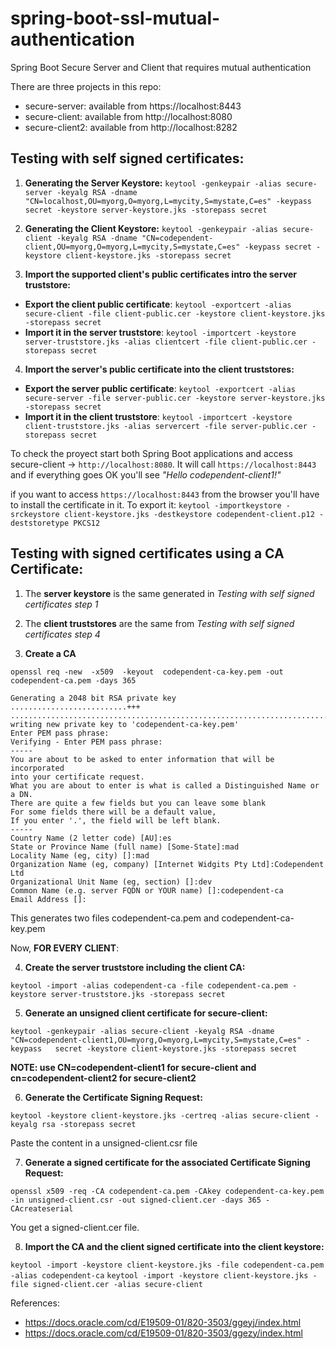 # spring-boot-ssl-mutual-authentication
Spring Boot Secure Server and Client that requires mutual authentication

There are three projects in this repo:

 - secure-server: available from https://localhost:8443
 - secure-client: available from http://localhost:8080
 - secure-client2: available from http://localhost:8282

## Testing with self signed certificates:

 1. **Generating the Server Keystore:**
`keytool -genkeypair -alias secure-server -keyalg RSA -dname "CN=localhost,OU=myorg,O=myorg,L=mycity,S=mystate,C=es" -keypass secret -keystore server-keystore.jks -storepass secret`

 2. **Generating the Client Keystore:** 
`keytool -genkeypair -alias secure-client -keyalg RSA -dname "CN=codependent-client,OU=myorg,O=myorg,L=mycity,S=mystate,C=es" -keypass secret -keystore client-keystore.jks -storepass secret`

 3. **Import the supported client's public certificates intro the server truststore:**
  - **Export the client public certificate**: `keytool -exportcert -alias secure-client -file client-public.cer -keystore client-keystore.jks -storepass secret`
  - **Import it in the server truststore**: `keytool -importcert -keystore server-truststore.jks -alias clientcert -file client-public.cer -storepass secret`

 4. **Import the server's public certificate into the client truststores:**
   - **Export the server public certificate**: `keytool -exportcert -alias secure-server -file server-public.cer -keystore server-keystore.jks -storepass secret`
   - **Import it in the client truststore**: `keytool -importcert -keystore client-truststore.jks -alias servercert -file server-public.cer -storepass secret` 
  
To check the proyect start both Spring Boot applications and access secure-client -> `http://localhost:8080`. It will call `https://localhost:8443` and if everything goes OK you'll see *"Hello codependent-client1!"*

if you want to access `https://localhost:8443` from the browser you'll have to install the certificate in it. To export it: `keytool -importkeystore -srckeystore client-keystore.jks -destkeystore codependent-client.p12 -deststoretype PKCS12`


## Testing with signed certificates using a CA Certificate:

 1. The **server keystore** is the same generated in *Testing with self signed certificates step 1*

 2. The **client truststores** are the same from *Testing with self signed certificates step 4*

 3. **Create a CA**

 `openssl req -new  -x509  -keyout  codependent-ca-key.pem -out  codependent-ca.pem -days 365`
 ```
 Generating a 2048 bit RSA private key
 ..........................+++
 .......................................................................................+++
 writing new private key to 'codependent-ca-key.pem'
 Enter PEM pass phrase:
 Verifying - Enter PEM pass phrase:
 -----
 You are about to be asked to enter information that will be incorporated
 into your certificate request.
 What you are about to enter is what is called a Distinguished Name or a DN.
 There are quite a few fields but you can leave some blank
 For some fields there will be a default value,
 If you enter '.', the field will be left blank.
 -----
 Country Name (2 letter code) [AU]:es
 State or Province Name (full name) [Some-State]:mad
 Locality Name (eg, city) []:mad
 Organization Name (eg, company) [Internet Widgits Pty Ltd]:Codependent Ltd
 Organizational Unit Name (eg, section) []:dev
 Common Name (e.g. server FQDN or YOUR name) []:codependent-ca
 Email Address []:
 ```
 This generates two files codependent-ca.pem and codependent-ca-key.pem

 Now, **FOR EVERY CLIENT**:

 4. **Create the server truststore including the client CA:**

 `keytool -import -alias codependent-ca -file codependent-ca.pem -keystore server-truststore.jks -storepass secret`

 5. **Generate an unsigned client certificate for secure-client:**

 `keytool -genkeypair -alias secure-client -keyalg RSA -dname "CN=codependent-client1,OU=myorg,O=myorg,L=mycity,S=mystate,C=es" -keypass   secret -keystore client-keystore.jks -storepass secret`

 **NOTE: use CN=codependent-client1 for secure-client and cn=codependent-client2 for secure-client2**

 6. **Generate the Certificate Signing Request:**

 `keytool -keystore client-keystore.jks -certreq -alias secure-client -keyalg rsa -storepass secret`

 Paste the content in a unsigned-client.csr file

 7. **Generate a signed certificate for the associated Certificate Signing Request:**

 `openssl x509 -req -CA codependent-ca.pem -CAkey codependent-ca-key.pem -in unsigned-client.csr -out signed-client.cer -days 365 -CAcreateserial`

 You get a signed-client.cer file.

 8. **Import the CA and the client signed certificate into the client keystore:**

 `keytool -import -keystore client-keystore.jks -file codependent-ca.pem -alias codependent-ca`
 `keytool -import -keystore client-keystore.jks -file signed-client.cer -alias secure-client`

References: 

 - https://docs.oracle.com/cd/E19509-01/820-3503/ggeyj/index.html
 - https://docs.oracle.com/cd/E19509-01/820-3503/ggezy/index.html
